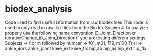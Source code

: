 # biodex_analysis
Code used to find useful information from raw biodex files
This code is used to only read in raw .txt files from the Biodex System 4
To analyize properly use the following name convention ID_Joint_Direction or IterativeChange_ID_Joint_Direction if you are testing different settings
Subjects -> f or m followed by number -> f01, m01, f79, m100 
Trial -> ankle_dors ankle_plant knee_ext knee_flx hip_ab hip_ad hip_ext hip_flx
